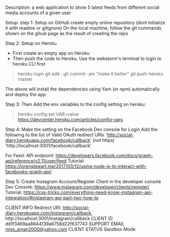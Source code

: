 Description: a web application to show 5 latest feeds from different social media accounts of a given user

Setup:
step 1: Setup on GitHub
create empty online repository (dont initialize it with readme or gitignore)
On the local machine, follow the git commands shown on the gihub page as the result of creating the repo


Step 2: Setup on Heroku
- First create an empty app on Heroku
- Then push the code to Heroku. Use the webstorm's terminal to login to heroku CLI first
> heroku login
> git add .
> git commit -am "make it better"
> git push heroku master

The above will install the dependencies using Yarn (or npm) automatically and deploy the app


Step 3: Then Add the env variables to the config setting on heroku:
> heroku config:set VAR=value
https://devcenter.heroku.com/articles/config-vars


Step 4: Make the setting on the Facebook Dev console for Login
Add the following to the list of Valid OAuth redirect URIs
'http://social-diary.herokuapp.com/facebook/callback'  (not https)
'http://localhost:3001/facebook/callback'

For Feed:
API endpoint:   https://developers.facebook.com/docs/graph-api/reference/v2.11/user/feed
Tutorial:       https://lorenstewart.me/2017/03/12/using-node-js-to-interact-with-facebooks-graph-api/



Step 5: Create Instagram Account/Register Client in the developer console
Dev Console:    https://www.instagram.com/developer/clients/register/
Tutorial:       https://css-tricks.com/everything-need-know-instagram-api-integration/#instagram-api-part-two-how-to

CLIENT INFO
Redirect URI:   http://social-diary.herokuapp.com/instagram/callback, http://localhost:3001/instagram/callback
CLIENT ID	    dd1f3469aa8844139a6758d22f637743
SUPPORT EMAIL	miss_aman2000@yahoo.com
CLIENT STATUS	Sandbox Mode



